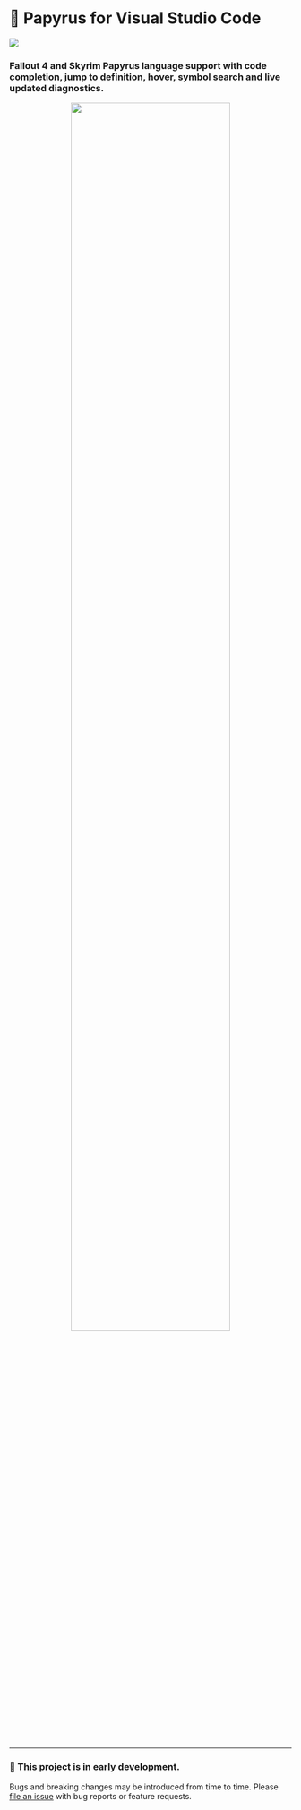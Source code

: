 # 📜 Papyrus for Visual Studio Code

[![](https://vsmarketplacebadge.apphb.com/version-short/joelday.papyrus-lang-vscode.svg)](https://marketplace.visualstudio.com/items?itemName=joelday.papyrus-lang-vscode)

### Fallout 4 and Skyrim Papyrus language support with code completion, jump to definition, hover, symbol search and live updated diagnostics.

<p align="center">
    <img src="https://github.com/joelday/papyrus-lang/raw/master/src/papyrus-lang-vscode/images/icon.png" width="75%" />
</p>

---

### 🚧 This project is in early development.

Bugs and breaking changes may be introduced from time to time. Please [file an issue](https://github.com/joelday/papyrus-lang/issues/new) with bug reports or feature requests.
